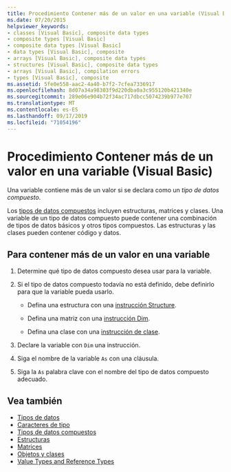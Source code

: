 ```yaml
---
title: Procedimiento Contener más de un valor en una variable (Visual Basic)
ms.date: 07/20/2015
helpviewer_keywords:
- classes [Visual Basic], composite data types
- composite types [Visual Basic]
- composite data types [Visual Basic]
- data types [Visual Basic], composite
- arrays [Visual Basic], composite data types
- structures [Visual Basic], composite data types
- arrays [Visual Basic], compilation errors
- types [Visual Basic], composite
ms.assetid: 5fe0e558-aac2-4a40-b7f2-7cfea7336917
ms.openlocfilehash: 8d07a34a98303f9d220dba0a3c955120b421340e
ms.sourcegitcommit: 289e06e904b72f34ac717dbcc5074239b977e707
ms.translationtype: MT
ms.contentlocale: es-ES
ms.lasthandoff: 09/17/2019
ms.locfileid: "71054196"
---
```

# <a name="how-to-hold-more-than-one-value-in-a-variable-visual-basic"></a>Procedimiento Contener más de un valor en una variable (Visual Basic)

Una variable contiene más de un valor si se declara como un *tipo de datos compuesto*.

Los [tipos de datos compuestos](../../../../visual-basic/programming-guide/language-features/data-types/composite-data-types.md) incluyen estructuras, matrices y clases. Una variable de un tipo de datos compuesto puede contener una combinación de tipos de datos básicos y otros tipos compuestos. Las estructuras y las clases pueden contener código y datos.

## <a name="to-hold-more-than-one-value-in-a-variable"></a>Para contener más de un valor en una variable

1. Determine qué tipo de datos compuesto desea usar para la variable.

2. Si el tipo de datos compuesto todavía no está definido, debe definirlo para que la variable pueda usarlo.

    - Defina una estructura con una [instrucción Structure](../../../../visual-basic/language-reference/statements/structure-statement.md).

    - Defina una matriz con una [instrucción Dim](../../../../visual-basic/language-reference/statements/dim-statement.md).

    - Defina una clase con una [instrucción de clase](../../../../visual-basic/language-reference/statements/class-statement.md).

3. Declare la variable con `Dim` una instrucción.

4. Siga el nombre de la variable `As` con una cláusula.

5. Siga la `As` palabra clave con el nombre del tipo de datos compuesto adecuado.

## <a name="see-also"></a>Vea también

- [Tipos de datos](../../../../visual-basic/language-reference/data-types/index.md)
- [Caracteres de tipo](../../../../visual-basic/programming-guide/language-features/data-types/type-characters.md)
- [Tipos de datos compuestos](../../../../visual-basic/programming-guide/language-features/data-types/composite-data-types.md)
- [Estructuras](../../../../visual-basic/programming-guide/language-features/data-types/structures.md)
- [Matrices](../../../../visual-basic/programming-guide/language-features/arrays/index.md)
- [Objetos y clases](../../../../visual-basic/programming-guide/language-features/objects-and-classes/index.md)
- [Value Types and Reference Types](../../../../visual-basic/programming-guide/language-features/data-types/value-types-and-reference-types.md)

